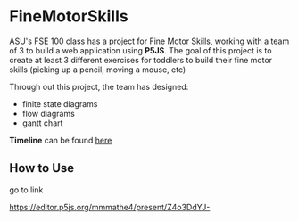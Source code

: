 # FineMotorSkills
ASU's FSE 100 class has a project for Fine Motor Skills, 
working with a team of 3 to build a web application using **P5JS**.
The goal of this project is to create at least 3 different exercises
for toddlers to build their fine motor skills (picking up a pencil, moving a mouse, etc)

Through out this project, the team has designed:
- finite state diagrams
- flow diagrams
- gantt chart

**Timeline** can be found 
[here](https://docs.google.com/spreadsheets/d/1YAJukAcdFkS-LlUdhAxOKyE4ZGUI0cYuDN8t8OYUvTc/edit?usp=sharing)



## How to Use
go to link

https://editor.p5js.org/mmmathe4/present/Z4o3DdYJ-
